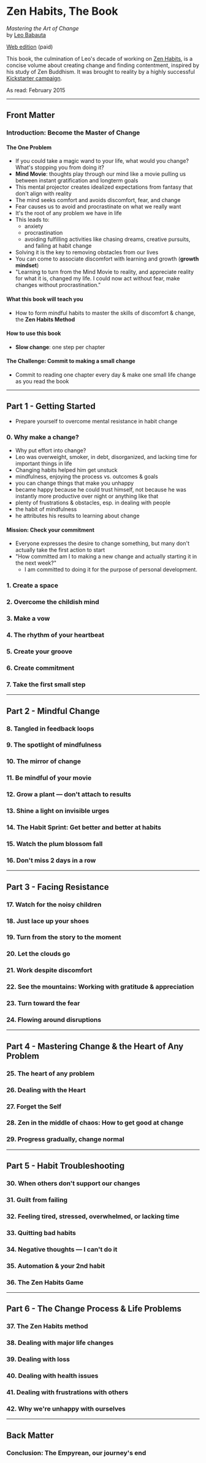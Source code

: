 # Zen Habits, The Book
*Mastering the Art of Change*<br>
by [Leo Babauta](http://leobabauta.com/)

[Web edition](http://zenhabitsbook.com/web-toc/) (paid)

This book, the culmination of Leo's decade of working on [Zen Habits](http://zenhabits.net/), is a concise volume about creating change and finding contentment, inspired by his study of Zen Buddhism.  It was brought to reality by a highly successful [Kickstarter campaign](https://www.kickstarter.com/projects/532372598/zenhabits).

As read: February 2015

---

## Front Matter

### Introduction: Become the Master of Change

#### The One Problem
- If you could take a magic wand to your life, what would you change?  What's stopping you from doing it?
- **Mind Movie**: thoughts play through our mind like a movie pulling us between instant gratification and longterm goals
- This mental projector creates idealized expectations from fantasy that don't align with reality
- The mind seeks comfort and avoids discomfort, fear, and change
- Fear causes us to avoid and procrastinate on what we really want
- It's the root of any problem we have in life
- This leads to: 
    - anxiety
    - procrastination
    - avoiding fulfilling activities like chasing dreams, creative pursuits, and failing at habit change
- Solving it is the key to removing obstacles from our lives
- You can come to associate discomfort with learning and growth (**growth mindset**)
- "Learning to turn from the Mind Movie to reality, and appreciate reality for what it is, changed my life.  I could now act without fear, make changes without procrastination."

#### What this book will teach you
- How to form mindful habits to master the skills of discomfort & change, the **Zen Habits Method**

#### How to use this book
- **Slow change**: one step per chapter

#### The Challenge: Commit to making a small change
- Commit to reading one chapter every day & make one small life change as you read the book

---

## Part 1 - Getting Started
- Prepare yourself to overcome mental resistance in habit change

### 0. Why make a change?
- Why put effort into change?
- Leo was overweight, smoker, in debt, disorganized, and lacking time for important things in life
- Changing habits helped him get unstuck
- mindfulness, enjoying the process vs. outcomes & goals
- you can change things that make you unhappy
- became happy because he could trust himself, not because he was instantly more productive over night or anything like that
- plenty of frustrations & obstacles, esp. in dealing with people
- the habit of mindfulness
- he attributes his results to learning about change

#### Mission: Check your commitment
- Everyone expresses the desire to change something, but many don't actually take the first action to start
- "How committed am I to making a new change and actually starting it in the next week?"
    - I am committed to doing it for the purpose of personal development.

### 1. Create a space
### 2. Overcome the childish mind
### 3. Make a vow
### 4. The rhythm of your heartbeat
### 5. Create your groove
### 6. Create commitment
### 7. Take the first small step

---

## Part 2 - Mindful Change

### 8. Tangled in feedback loops
### 9. The spotlight of mindfulness
### 10. The mirror of change
### 11. Be mindful of your movie
### 12. Grow a plant — don't attach to results
### 13. Shine a light on invisible urges
### 14. The Habit Sprint: Get better and better at habits
### 15. Watch the plum blossom fall
### 16. Don't miss 2 days in a row

---

## Part 3 - Facing Resistance

### 17. Watch for the noisy children
### 18. Just lace up your shoes
### 19. Turn from the story to the moment
### 20. Let the clouds go
### 21. Work despite discomfort
### 22. See the mountains: Working with gratitude & appreciation
### 23. Turn toward the fear
### 24. Flowing around disruptions

---

## Part 4 - Mastering Change & the Heart of Any Problem

### 25. The heart of any problem
### 26. Dealing with the Heart
### 27. Forget the Self
### 28. Zen in the middle of chaos: How to get good at change
### 29. Progress gradually, change normal

---

## Part 5 - Habit Troubleshooting

### 30. When others don't support our changes
### 31. Guilt from failing
### 32. Feeling tired, stressed, overwhelmed, or lacking time
### 33. Quitting bad habits
### 34. Negative thoughts — I can't do it
### 35. Automation & your 2nd habit
### 36. The Zen Habits Game

---

## Part 6 - The Change Process & Life Problems

### 37. The Zen Habits method
### 38. Dealing with major life changes
### 39. Dealing with loss
### 40. Dealing with health issues
### 41. Dealing with frustrations with others
### 42. Why we're unhappy with ourselves

---

## Back Matter

### Conclusion: The Empyrean, our journey's end
